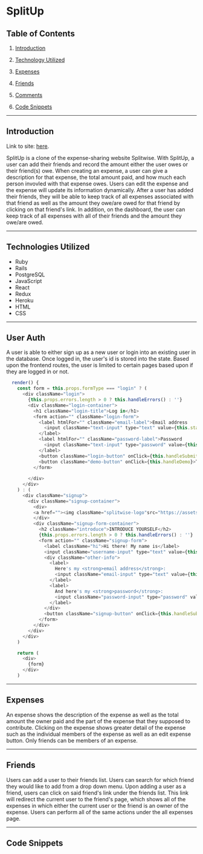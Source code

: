 # SplitUp


## Table of Contents

1. [Introduction](#introduction-a-name"introduction")

2. [Technology Utilized](#technology-utilized-a-name"technology")

3. [Expenses](#expenses-a-name"expenses")

4. [Friends](#friends-a-name"friends")

5. [Comments](#commnents-a-name"comments"a)

6. [Code Snippets](#code-snippets-a-name"code")

---

## Introduction <a name="introduction"></a>

Link to site: [here](https://splitup-1.herokuapp.com/?#/).

SplitUp is a clone of the expense-sharing website Splitwise. With SplitUp, a user can add their friends and record the amount either the user owes or their friend(s) owe. When creating an expense, a user can give a description for that expense, the total amount paid, and how much each person invovled with that expense owes. Users can edit the expense and the expense will update its information dynamically. After a user has added their friends, they will be able to keep track of all expenses associated with that friend as well as the amount they owe/are owed for that friend by clicking on that friend's link. In addition, on the dashboard, the user can keep track of all expenses with all of their friends and the amount they owe/are owed.

---

## Technologies Utilized <a name="technology"></a>

* Ruby
* Rails
* PostgreSQL
* JavaScript
* React
* Redux
* Heroku
* HTML
* CSS

---

## User Auth

A user is able to either sign up as a new user or login into an existing user in the database. Once logged in, the user's id is stored into the state. Based upon the frontend routes, the user is limited to certain pages based upon if they are logged in or not.

```javascript
  render() {
    const form = this.props.formType === "login" ? (
      <div className="login">
        {this.props.errors.length > 0 ? this.handleErrors() : ''}
        <div className="login-container">
          <h1 className="login-title">Log in</h1>
          <form action="" className="login-form">
            <label htmlFor="" className="email-label">Email address
              <input className="text-input" type="text" value={this.state.email} onChange={this.handleInput("email")}/>
            </label>
            <label htmlFor="" className="password-label">Password
              <input className="text-input" type="password" value={this.state.password} onChange={this.handleInput("password")}/>
            </label>
            <button className="login-button" onClick={this.handleSubmit}>Log In</button>
            <button className="demo-button" onClick={this.handleDemo}>Try with a demo</button>
          </form>
          
        </div>
      </div>
    ) : (
      <div className="signup">
        <div className="signup-container">
          <div>
          <a href=""><img className="splitwise-logo"src="https://assets.splitwise.com/assets/core/logo-square-65a6124237868b1d2ce2f5db2ab0b7c777e2348b797626816400534116ae22d7.svg" alt="" /></a>
          </div>
          <div className="signup-form-container">
            <h2 className="introduce">INTRODUCE YOURSELF</h2>
            {this.props.errors.length > 0 ? this.handleErrors() : ''}
            <form action="" className="signup-form">
              <label className="hi">Hi there! My name is</label>
              <input className="username-input" type="text" value={this.state.username} onChange={this.handleInput("username")}/>
              <div className="other-info">
                <label>
                  Here's my <strong>email address</strong>:
                  <input className="email-input" type="text" value={this.state.email} onChange={this.handleInput("email")}/>
                </label>
                <label>
                  And here's my <strong>password</strong>:
                  <input className="password-input" type="password" value={this.state.password} onChange={this.handleInput("password")}/>
                </label>
              </div>
              <button className="signup-button" onClick={this.handleSubmit}>Sign me up!</button>
            </form>
          </div>
        </div>
      </div>
    )

    return (
      <div>
        {form}
      </div>
    )
```

---

## Expenses <a name="expenses"></a>

An expense shows the description of the expense as well as the total amount the owner paid and the part of the expense that they supposed to contribute. Clicking on the expense shows greater detail of the expense such as the individual members of the expense as well as an edit expense button. Only friends can be members of an expense.


---

## Friends <a name="friends"></a>

Users can add a user to their friends list. Users can search for which friend they would like to add from a drop
down menu. Upon adding a user as a friend, users can click on said friend's link under the friends list. This link
will redirect the current user to the friend's page, which shows all of the expenses in which either the current
user or the friend is an owner of the expense. Users can perform all of the same actions under the all expenses page.

---

## Code Snippets <a name="code"></a>

```javascript

```